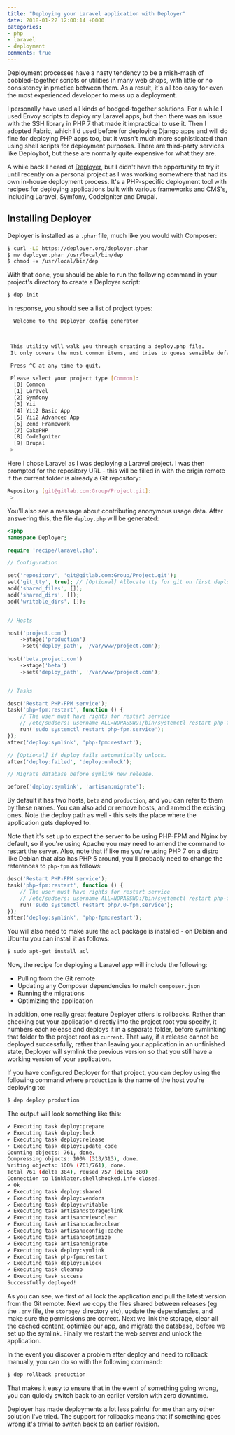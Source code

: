 ```yaml
---
title: "Deploying your Laravel application with Deployer"
date: 2018-01-22 12:00:14 +0000
categories:
- php
- laravel
- deployment
comments: true
---
```


Deployment processes have a nasty tendency to be a mish-mash of cobbled-together scripts or utilities in many web shops, with little or no consistency in practice between them. As a result, it's all too easy for even the most experienced developer to mess up a deployment.

I personally have used all kinds of bodged-together solutions. For a while I used Envoy scripts to deploy my Laravel apps, but then there was an issue with the SSH library in PHP 7 that made it impractical to use it. Then I adopted Fabric, which I'd used before for deploying Django apps and will do fine for deploying PHP apps too, but it wasn't much more sophisticated than using shell scripts for deployment purposes. There are third-party services like Deploybot, but these are normally quite expensive for what they are.

A while back I heard of [Deployer](https://deployer.org/), but I didn't have the opportunity to try it until recently on a personal project as I was working somewhere that had its own in-house deployment process. It's a PHP-specific deployment tool with recipes for deploying applications built with various frameworks and CMS's, including Laravel, Symfony, CodeIgniter and Drupal.

Installing Deployer
-------------------

Deployer is installed as a `.phar` file, much like you would with Composer:

```bash
$ curl -LO https://deployer.org/deployer.phar
$ mv deployer.phar /usr/local/bin/dep
$ chmod +x /usr/local/bin/dep
```

With that done, you should be able to run the following command in your project's directory to create a Deployer script:

```bash
$ dep init
```

In response, you should see a list of project types:

```bash
  Welcome to the Deployer config generator  
                                            


 This utility will walk you through creating a deploy.php file.
 It only covers the most common items, and tries to guess sensible defaults.

 Press ^C at any time to quit.

 Please select your project type [Common]:
  [0] Common
  [1] Laravel
  [2] Symfony
  [3] Yii
  [4] Yii2 Basic App
  [5] Yii2 Advanced App
  [6] Zend Framework
  [7] CakePHP
  [8] CodeIgniter
  [9] Drupal
 >
```

Here I chose Laravel as I was deploying a Laravel project. I was then prompted for the repository URL - this will be filled in with the origin remote if the current folder is already a Git repository:

```bash
Repository [git@gitlab.com:Group/Project.git]:
 > 
```

You'll also see a message about contributing anonymous usage data. After answering this, the file `deploy.php` will be generated:

```php
<?php
namespace Deployer;

require 'recipe/laravel.php';

// Configuration

set('repository', 'git@gitlab.com:Group/Project.git');
set('git_tty', true); // [Optional] Allocate tty for git on first deployment
add('shared_files', []);
add('shared_dirs', []);
add('writable_dirs', []);


// Hosts

host('project.com')
    ->stage('production')
    ->set('deploy_path', '/var/www/project.com');
    
host('beta.project.com')
    ->stage('beta')
    ->set('deploy_path', '/var/www/project.com');  


// Tasks

desc('Restart PHP-FPM service');
task('php-fpm:restart', function () {
    // The user must have rights for restart service
    // /etc/sudoers: username ALL=NOPASSWD:/bin/systemctl restart php-fpm.service
    run('sudo systemctl restart php-fpm.service');
});
after('deploy:symlink', 'php-fpm:restart');

// [Optional] if deploy fails automatically unlock.
after('deploy:failed', 'deploy:unlock');

// Migrate database before symlink new release.

before('deploy:symlink', 'artisan:migrate');
```

By default it has two hosts, `beta` and `production`, and you can refer to them by these names. You can also add or remove hosts, and amend the existing ones. Note the deploy path as well - this sets the place where the application gets deployed to.

Note that it's set up to expect the server to be using PHP-FPM and Nginx by default, so if you're using Apache you may need to amend the command to restart the server. Also, note that if like me you're using PHP 7 on a distro like Debian that also has PHP 5 around, you'll probably need to change the references to `php-fpm` as follows:

```php
desc('Restart PHP-FPM service');
task('php-fpm:restart', function () {
    // The user must have rights for restart service
    // /etc/sudoers: username ALL=NOPASSWD:/bin/systemctl restart php-fpm.service
    run('sudo systemctl restart php7.0-fpm.service');
});
after('deploy:symlink', 'php-fpm:restart');
```

You will also need to make sure the `acl` package is installed - on Debian and Ubuntu you can install it as follows:

```bash
$ sudo apt-get install acl
```

Now, the recipe for deploying a Laravel app will include the following:

* Pulling from the Git remote
* Updating any Composer dependencies to match `composer.json`
* Running the migrations
* Optimizing the application

In addition, one really great feature Deployer offers is rollbacks. Rather than checking out your application directly into the project root you specify, it numbers each release and deploys it in a separate folder, before symlinking that folder to the project root as `current`. That way, if a release cannot be deployed successfully, rather than leaving your application in an unfinished state, Deployer will symlink the previous version so that you still have a working version of your application.

If you have configured Deployer for that project, you can deploy using the following command where `production` is the name of the host you're deploying to:

```bash
$ dep deploy production
```

The output will look something like this:

```bash
✔ Executing task deploy:prepare
✔ Executing task deploy:lock
✔ Executing task deploy:release
➤ Executing task deploy:update_code
Counting objects: 761, done.
Compressing objects: 100% (313/313), done.
Writing objects: 100% (761/761), done.
Total 761 (delta 384), reused 757 (delta 380)
Connection to linklater.shellshocked.info closed.
✔ Ok
✔ Executing task deploy:shared
✔ Executing task deploy:vendors
✔ Executing task deploy:writable
✔ Executing task artisan:storage:link
✔ Executing task artisan:view:clear
✔ Executing task artisan:cache:clear
✔ Executing task artisan:config:cache
✔ Executing task artisan:optimize
✔ Executing task artisan:migrate
✔ Executing task deploy:symlink
✔ Executing task php-fpm:restart
✔ Executing task deploy:unlock
✔ Executing task cleanup
✔ Executing task success
Successfully deployed!
```

As you can see, we first of all lock the application and pull the latest version from the Git remote. Next we copy the files shared between releases (eg the `.env` file, the `storage/` directory etc), update the dependencies, and make sure the permissions are correct. Next we link the storage, clear all the cached content, optimize our app, and migrate the database, before we set up the symlink. Finally we restart the web server and unlock the application.

In the event you discover a problem after deploy and need to rollback manually, you can do so with the following command:

```bash
$ dep rollback production
```

That makes it easy to ensure that in the event of something going wrong, you can quickly switch back to an earlier version with zero downtime.

Deployer has made deployments a lot less painful for me than any other solution I've tried. The support for rollbacks means that if something goes wrong it's trivial to switch back to an earlier revision.
